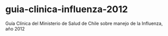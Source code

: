 guia-clinica-influenza-2012
===========================

Guía Clínica del Ministerio de Salud de Chile sobre manejo de la Influenza, año 2012